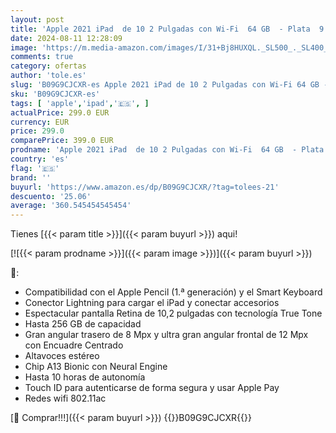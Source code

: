 ```yaml
---
layout: post
title: 'Apple 2021 iPad  de 10 2 Pulgadas con Wi-Fi  64 GB  - Plata  9.ª generación '
date: 2024-08-11 12:28:09
image: 'https://m.media-amazon.com/images/I/31+Bj8HUXQL._SL500_._SL400_.jpg'
comments: true
category: ofertas
author: 'tole.es'
slug: 'B09G9CJCXR-es Apple 2021 iPad de 10 2 Pulgadas con Wi-Fi 64 GB - Plata...'
sku: 'B09G9CJCXR-es'
tags: [ 'apple','ipad','🇪🇸', ]
actualPrice: 299.0 EUR
currency: EUR
price: 299.0
comparePrice: 399.0 EUR
prodname: 'Apple 2021 iPad  de 10 2 Pulgadas con Wi-Fi  64 GB  - Plata  9.ª generación '
country: 'es'
flag: '🇪🇸'
brand: ''
buyurl: 'https://www.amazon.es/dp/B09G9CJCXR/?tag=tolees-21'
descuento: '25.06'
average: '360.545454545454'
---
```


Tienes [{{< param title >}}]({{< param buyurl >}}) aqui!

[![{{< param prodname >}}]({{< param image >}})]({{< param buyurl >}})

🔎:

- Compatibilidad con el Apple Pencil (1.ª generación) y el Smart Keyboard
- Conector Lightning para cargar el iPad y conectar accesorios
- Espectacular pantalla Retina de 10,2 pulgadas con tecnología True Tone
- Hasta 256 GB de capacidad
- Gran angular trasero de 8 Mpx y ultra gran angular frontal de 12 Mpx con Encuadre Centrado
- Altavoces estéreo
- Chip A13 Bionic con Neural Engine
- Hasta 10 horas de autonomía
- Touch ID para autenticarse de forma segura y usar Apple Pay
- Redes wifi 802.11ac

[🛒 Comprar!!!]({{< param buyurl >}})
{{<world>}}B09G9CJCXR{{</world>}}
